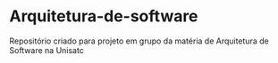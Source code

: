 # Arquitetura-de-software
Repositório criado para projeto em grupo da matéria de Arquitetura de Software na Unisatc
